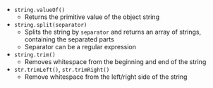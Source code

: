 - `string.valueOf()`
  - Returns the primitive value of the object string
- `string.split(separator)`
  - Splits the string by `separator` and returns an array of strings, containing the separated parts
  - Separator can be a regular expression
- `string.trim()`
  - Removes whitespace from the beginning and end of the string
- `str.trimLeft()`, `str.trimRight()`
  - Remove whitespace from the left/right side of the string